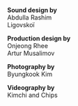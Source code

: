 **Sound design by**  
Abdulla Rashim  
Ligovskoï

**Production design by**  
Onjeong Rhee  
Artur Musalimov

**Photography by**  
Byungkook Kim

**Videography by**  
Kimchi and Chips
